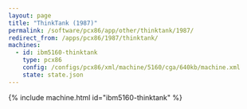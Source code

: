 ```yaml
---
layout: page
title: "ThinkTank (1987)"
permalink: /software/pcx86/app/other/thinktank/1987/
redirect_from: /apps/pcx86/1987/thinktank/
machines:
  - id: ibm5160-thinktank
    type: pcx86
    config: /configs/pcx86/xml/machine/5160/cga/640kb/machine.xml
    state: state.json
---
```


{% include machine.html id="ibm5160-thinktank" %}
